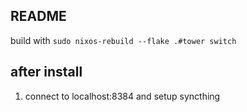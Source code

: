 ## README

build with `sudo nixos-rebuild --flake .#tower switch`

## after install

1. connect to localhost:8384 and setup syncthing




